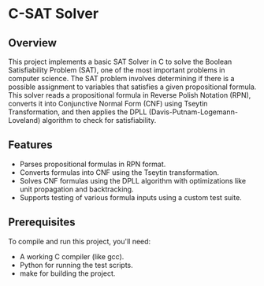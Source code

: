 # C-SAT Solver

## Overview
This project implements a basic SAT Solver in C to solve the Boolean Satisfiability Problem (SAT), one of the most important problems in computer science. The SAT problem involves determining if there is a possible assignment to variables that satisfies a given propositional formula. This solver reads a propositional formula in Reverse Polish Notation (RPN), converts it into Conjunctive Normal Form (CNF) using Tseytin Transformation, and then applies the DPLL (Davis-Putnam-Logemann-Loveland) algorithm to check for satisfiability.

## Features
- Parses propositional formulas in RPN format.
- Converts formulas into CNF using the Tseytin transformation.
- Solves CNF formulas using the DPLL algorithm with optimizations like unit propagation and backtracking.
- Supports testing of various formula inputs using a custom test suite.
 
## Prerequisites
To compile and run this project, you'll need:
- A working C compiler (like gcc).
- Python for running the test scripts.
- make for building the project.
